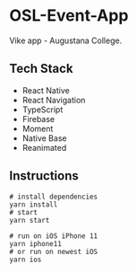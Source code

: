 # OSL-Event-App

Vike app - Augustana College.

## Tech Stack

- React Native
- React Navigation
- TypeScript
- Firebase
- Moment
- Native Base
- Reanimated

## Instructions

```
# install dependencies
yarn install
# start
yarn start

# run on iOS iPhone 11
yarn iphone11
# or run on newest iOS
yarn ios

```
